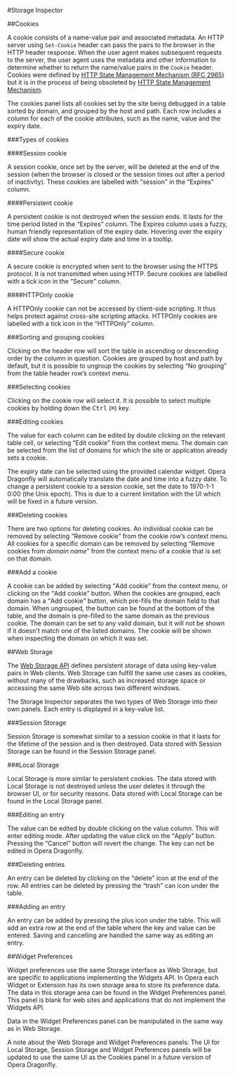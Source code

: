 #Storage Inspector

##Cookies

A cookie consists of a name-value pair and associated metadata. An HTTP server using `Set-Cookie` header can pass the pairs to the browser in the HTTP header response. When the user agent makes subsequent requests to the server, the user agent uses the metadata and other information to determine whether to return the name/value pairs in the `Cookie` header. Cookies were defined by [HTTP State Management Mechanism (RFC 2965)](http://tools.ietf.org/html/rfc2965) but it is in the process of being obsoleted by [HTTP State Management Mechanism](http://tools.ietf.org/html/draft-ietf-httpstate-cookie).

The cookies panel lists all cookies set by the site being debugged in a table sorted by domain, and grouped by the host and path.  Each row includes a column for each of the cookie attributes, such as the name, value and the expiry date. 

###Types of cookies

####Session cookie

A session cookie, once set by the server, will be deleted at the end of the session (when the browser is closed or the session times out after a period of inactivity).  These cookies are labelled with <q>session</q> in the <q>Expires</q> column.
   
####Persistent cookie

A persistent cookie is not destroyed when the session ends. It lasts for the time period listed in the <q>Expires</q> column. The Expires column uses a fuzzy, human friendly representation of the expiry date. Hovering over the expiry date will show the actual expiry date and time in a tooltip. 

####Secure cookie

A secure cookie is encrypted when sent to the browser using the HTTPS protocol. It is not transmitted when using HTTP. Secure cookies are labelled with a tick icon in the <q>Secure</q> column.

####HTTPOnly cookie

A HTTPOnly cookie can not be accessed by client-side scripting. It thus helps protect against cross-site scripting attacks. HTTPOnly cookies are labelled with a tick icon in the <q>HTTPOnly</q> column.

###Sorting and grouping cookies

Clicking on the header row will sort the table in ascending or descending order by the column in question. Cookies are grouped by host and path by default, but it is possible to ungroup the cookies by selecting <q>No grouping</q> from the table header row’s context menu.

###Selecting cookies

Clicking on the cookie row will select it. It is possible to select multiple cookies by holding down the <kbd>Ctrl</kbd> (<kbd>⌘</kbd>) key.  

###Editing cookies

The value for each column can be edited by double clicking on the relevant table cell, or selecting <q>Edit cookie</q> from the context menu. The domain can be selected from the list of domains for which the site or application already sets a cookie.  

The expiry date can be selected using the provided calendar widget. Opera Dragonfly will automatically translate the date and time into a fuzzy date. To change a persistent cookie to a session cookie, set the date to 1970-1-1 0:00 (the Unix epoch). This is due to a current limitation with the UI which will be fixed in a future version.

###Deleting cookies

There are two options for deleting cookies. An individual cookie can be removed by selecting <q>Remove cookie</q> from the cookie row’s context menu. All cookies for a specific domain can be removed by selecting <q>Remove cookies from <var>domain name</var></q> from the context menu of a cookie that is set on that domain.

###Add a cookie

A cookie can be added by selecting <q>Add cookie</q> from the context menu, or clicking on the <q>Add cookie</q> button. When the cookies are grouped, each domain has a <q>Add cookie</q> button, which pre-fills the domain field to that domain. When ungrouped, the button can be found at the bottom of the table, and the domain is pre-filled to the same domain as the previous cookie. The domain can be set to any valid domain, but it will not be shown if it doesn't match one of the listed domains. The cookie will be shown when inspecting the domain on which it was set.

##Web Storage

The [Web Storage API](http://www.w3.org/TR/webstorage/) defines persistent storage of data using key-value pairs in Web clients. Web Storage can fulfill the same use cases as cookies, without many of the drawbacks, such as increased storage space or accessing the same Web site across two different windows. 

The Storage Inspector separates the two types of Web Storage into their own panels. Each entry is displayed in a key-value list. 

###Session Storage

Session Storage is somewhat similar to a session cookie in that it lasts for the lifetime of the session and is then destroyed. Data stored with Session Storage can be found in the Session Storage panel.

###Local Storage

Local Storage is more similar to persistent cookies. The data stored with Local Storage is not destroyed unless the user deletes it through the browser UI, or for security reasons. Data stored with Local Storage can be found in the Local Storage panel.


###Editing an entry

The value can be edited by double clicking on the value column. This will enter editing mode. After updating the value click on the <q>Apply</q> button. Pressing the <q>Cancel</q> button will revert the change. The key can not be edited in Opera Dragonfly.


###Deleting entries

An entry can be deleted by clicking on the <q>delete</q> icon at the end of the row. All entries can be deleted by pressing the <q>trash</q> can icon under the table.

###Adding an entry 

An entry can be added by pressing the plus icon under the table. This will add an extra row at the end of the table where the key and value can be entered. Saving and cancelling are handled the same way as editing an entry.

##Widget Preferences

Widget preferences use the same Storage interface as Web Storage, but are specific to applications implementing the Widgets API. In Opera each Widget or Extension has its own storage area to store its preference data. The data in this storage area can be found in the Widget Preferences panel. This panel is blank for web sites and applications that do not implement the Widgets API.

Data in the Widget Preferences panel can be manipulated in the same way as in Web Storage.

A note about the Web Storage and Widget Preferences panels: The UI for Local Storage, Session Storage and Widget Preferences panels will be updated to use the same UI as the Cookies panel in a future version of Opera Dragonfly. 